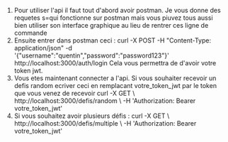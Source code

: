 1. Pour utiliser l'api il faut tout d'abord avoir postman. Je vous donne des requetes s=qui fonctionne sur postman mais vous piuvez tous aussi bien utiliser son interface graphique au lieu de rentrer ces ligne de commande
2. Ensuite entrer dans postman ceci : curl -X POST -H "Content-Type: application/json" -d '{"username":"quentin","password":"password123"}' http://localhost:3000/auth/login
Cela vous permettra de d'avoir votre token jwt. 
3. Vous etes maintenant connecter a l'api. Si vous souhaiter recevoir un defis random ecriver ceci en remplacant votre_token_jwt par le token que vous venez de recevoir 
curl -X GET \ http://localhost:3000/defis/random \ -H 'Authorization: Bearer votre_token_jwt'
4. Si vous souhaitez avoir plusieurs défis : 
curl -X GET \ http://localhost:3000/defis/multiple \ -H 'Authorization: Bearer votre_token_jwt'
